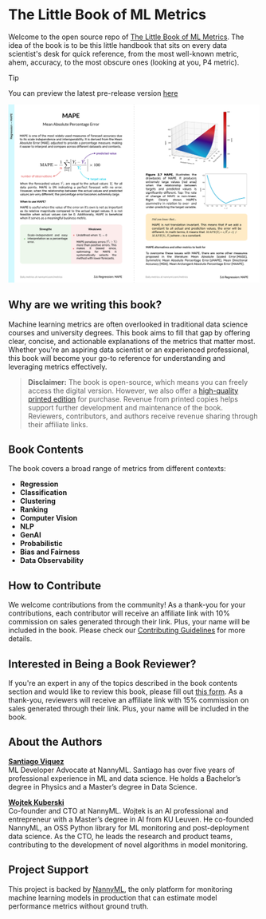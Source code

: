 # The Little Book of ML Metrics

Welcome to the open source repo of [The Little Book of ML Metrics](https://www.nannyml.com/metrics). The idea of the book is to be this little handbook that sits on every data scientist's desk for quick reference, from the most well-known metric, ahem, accuracy, to the most obscure ones (looking at you, P4 metric).


> [!TIP]
> You can preview the latest pre-release version [here](https://github.com/NannyML/The-Little-Book-of-ML-Metrics/releases/download/nightly/main.pdf)

![The Little Book of ML Metrics](book/figures/The_Little_Book_of_Metrics_MAPE.png)

## Why are we writing this book?

Machine learning metrics are often overlooked in traditional data science courses and university degrees. This book aims to fill that gap by offering clear, concise, and actionable explanations of the metrics that matter most. Whether you're an aspiring data scientist or an experienced professional, this book will become your go-to reference for understanding and leveraging metrics effectively.

> **Disclaimer:** The book is open-source, which means you can freely access the digital version. However, we also offer a [high-quality printed edition](https://www.nannyml.com/metrics) for purchase. Revenue from printed copies helps support further development and maintenance of the book. Reviewers, contributors, and authors receive revenue sharing through their affiliate links.

## Book Contents

The book covers a broad range of metrics from different contexts:

- **Regression**
- **Classification**
- **Clustering**
- **Ranking**
- **Computer Vision**
- **NLP**
- **GenAI** 
- **Probabilistic**
- **Bias and Fairness**
- **Data Observability**

## How to Contribute

We welcome contributions from the community! As a thank-you for your contributions, each contributor will receive an affiliate link with 10% commission on sales generated through their link. Plus, your name will be included in the book. Please check our [Contributing Guidelines](CONTRIBUTING.md) for more details.

## Interested in Being a Book Reviewer?

If you're an expert in any of the topics described in the book contents section and would like to review this book, please fill out [this form](https://docs.google.com/forms/d/e/1FAIpQLSejLhxhGowCimOG_1-RLvevB8czKZsW8PM7PwPoi0_8tfGqHw/viewform). As a thank-you, reviewers will receive an affiliate link with 15% commission on sales generated through their link. Plus, your name will be included in the book.

## About the Authors

**[Santiago Viquez](https://www.linkedin.com/in/santiagoviquez/)**  
ML Developer Advocate at NannyML. Santiago has over five years of professional experience in ML and data science. He holds a Bachelor’s degree in Physics and a Master’s degree in Data Science.

**[Wojtek Kuberski](https://www.linkedin.com/in/wojtek-kuberski/)**  
Co-founder and CTO at NannyML. Wojtek is an AI professional and entrepreneur with a Master’s degree in AI from KU Leuven. He co-founded NannyML, an OSS Python library for ML monitoring and post-deployment data science. As the CTO, he leads the research and product teams, contributing to the development of novel algorithms in model monitoring.

## Project Support

This project is backed by [NannyML](https://www.nannyml.com/), the only platform for monitoring machine learning models in production that can estimate model performance metrics without ground truth.
